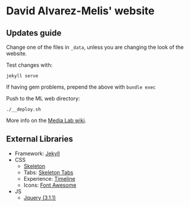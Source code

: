 # David Alvarez-Melis' website

## Updates guide
Change one of the files in `_data`, unless you are changing the look of the website.

Test changes with:
```
jekyll serve
```

If having gem problems, prepend the above with `bundle exec`

Push to the ML web directory:
```
./__deploy.sh
```
More info on the [Media Lab wiki](http://wiki.media.mit.edu/view/Necsys/WebPagePersonal).


## External Libraries
- Framework: [Jekyll](http://jekyllrb.com/)
- CSS
  - [Skeleton](getskeleton.com)
  - Tabs: [Skeleton Tabs](https://github.com/nathancahill/skeleton-tabs)
  - Experience: [Timeline](https://codepen.io/NilsWe/pen/FemfK)
  - Icons: [Font Awesome](http://fontawesome.io/)
- JS
  - [Jquery (3.1.1)](https://jquery.com/)
